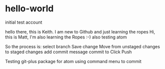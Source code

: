 # hello-world
initial test account

hello there, this is Keith. I am new to Github and just learning the ropes
Hi, this is Matt, I'm also learning the Ropes :-) also testing atom


So the process is:
select branch
Save change
Move from unstaged changes to staged changes
add commit message
commit to <branch name>
Click Push


Testing git-plus package for atom
using command menu to commit
